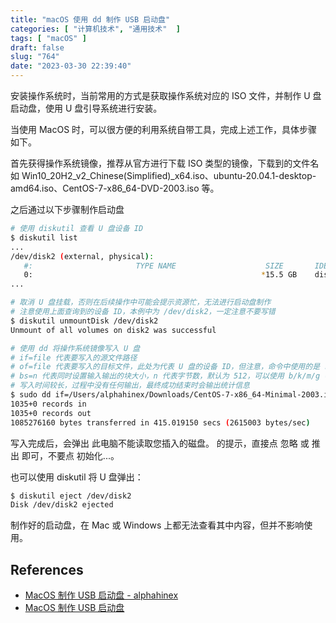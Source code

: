 ```yaml
---
title: "macOS 使用 dd 制作 USB 启动盘"
categories: [ "计算机技术", "通用技术"  ]
tags: [ "macOS" ]
draft: false
slug: "764"
date: "2023-03-30 22:39:40"
---
```


安装操作系统时，当前常用的方式是获取操作系统对应的 ISO 文件，并制作 U 盘启动盘，使用 U 盘引导系统进行安装。

当使用 MacOS 时，可以很方便的利用系统自带工具，完成上述工作，具体步骤如下。

首先获得操作系统镜像，推荐从官方进行下载 ISO 类型的镜像，下载到的文件名如 Win10_20H2_v2_Chinese(Simplified)_x64.iso、ubuntu-20.04.1-desktop-amd64.iso、CentOS-7-x86_64-DVD-2003.iso 等。

之后通过以下步骤制作启动盘

```bash
# 使用 diskutil 查看 U 盘设备 ID
$ diskutil list
...
/dev/disk2 (external, physical):
   #:                       TYPE NAME                    SIZE       IDENTIFIER
   0:                                                   *15.5 GB    disk2
...

# 取消 U 盘挂载，否则在后续操作中可能会提示资源忙，无法进行启动盘制作
# 注意使用上面查询到的设备 ID，本例中为 /dev/disk2，一定注意不要写错
$ diskutil unmountDisk /dev/disk2
Unmount of all volumes on disk2 was successful

# 使用 dd 将操作系统镜像写入 U 盘
# if=file 代表要写入的源文件路径
# of=file 代表要写入的目标文件，此处为代表 U 盘的设备 ID，但注意，命令中使用的是 rdisk2 而不是 disk2，也可以使用 disk2，区别稍后再讲
# bs=n 代表同时设置输入输出的块大小，n 代表字节数，默认为 512，可以使用 b/k/m/g 等字母后缀代表不同的单位，如下面命令代表每个块大小为 1048576(1m) 字节
# 写入时间较长，过程中没有任何输出，最终成功结束时会输出统计信息
$ sudo dd if=/Users/alphahinex/Downloads/CentOS-7-x86_64-Minimal-2003.iso of=/dev/rdisk2 bs=1m
1035+0 records in
1035+0 records out
1085276160 bytes transferred in 415.019150 secs (2615003 bytes/sec)
```

写入完成后，会弹出 此电脑不能读取您插入的磁盘。 的提示，直接点 忽略 或 推出 即可，不要点 初始化...。

也可以使用 diskutil 将 U 盘弹出：

```bash
$ diskutil eject /dev/disk2
Disk /dev/disk2 ejected
```

制作好的启动盘，在 Mac 或 Windows 上都无法查看其中内容，但并不影响使用。

## References

* [MacOS 制作 USB 启动盘 - alphahinex](https://alphahinex.github.io/2021/01/10/mac-create-bootable-usb-stick/)
* [MacOS 制作 USB 启动盘](https://www.jianshu.com/p/826dc5445b75)

